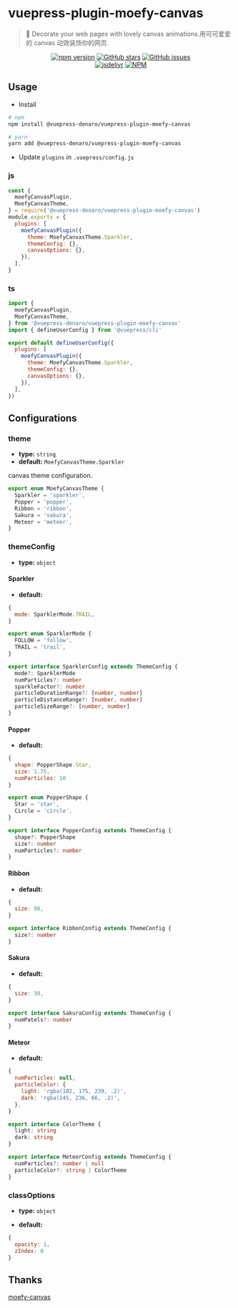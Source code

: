 # vuepress-plugin-moefy-canvas

> :tada: Decorate your web pages with lovely canvas animations.用可可爱爱的 canvas 动效装饰你的网页.

<p align="center">
  <a href="https://www.npmjs.com/package/@vuepress-denaro/vuepress-plugin-moefy-canvas" target="_blank"><img alt="npm version" src="https://img.shields.io/npm/v/@vuepress-denaro/vuepress-plugin-moefy-canvas"></a>
  <a href="https://github.com/denaro-org/vuepress-theme-denaro/stargazers" target="_blank"><img alt="GitHub stars" src="https://img.shields.io/github/stars/denaro-org/v-charts2"></a>
  <a href="https://github.com/denaro-org/vuepress-theme-denaro/issues" target="_blank"><img alt="GitHub issues" src="https://img.shields.io/github/issues/denaro-org/v-charts2"></a>
  <br />
  <a href="https://www.jsdelivr.com/package/npm/@vuepress-denaro/vuepress-plugin-moefy-canvas" target="_blank"><img alt="jsdelivr" src="https://data.jsdelivr.com/v1/package/npm/@vuepress-denaro/vuepress-plugin-moefy-canvas/badge"></a>
  <a href="https://github.com/denaro-org/vuepress-theme-denaro/blob/main/LICENSE" target="_blank"><img alt="NPM" src="https://img.shields.io/npm/l/@vuepress-denaro/vuepress-plugin-moefy-canvas"></a>
</p>

## Usage

- Install

```bash
# npm
npm install @vuepress-denaro/vuepress-plugin-moefy-canvas

# yarn
yarn add @vuepress-denaro/vuepress-plugin-moefy-canvas
```

- Update `plugins` in `.vuepress/config.js`

### js

```javascript
const {
  moefyCanvasPlugin,
  MoefyCanvasTheme,
} = require('@vuepress-denaro/vuepress-plugin-moefy-canvas')
module.exports = {
  plugins: [
    moefyCanvasPlugin({
      theme: MoefyCanvasTheme.Sparkler,
      themeConfig: {},
      canvasOptions: {},
    }),
  ],
}
```

### ts

```javascript
import {
  moefyCanvasPlugin,
  MoefyCanvasTheme,
} from '@vuepress-denaro/vuepress-plugin-moefy-canvas'
import { defineUserConfig } from '@vuepress/cli'

export default defineUserConfig({
  plugins: [
    moefyCanvasPlugin({
      theme: MoefyCanvasTheme.Sparkler,
      themeConfig: {},
      canvasOptions: {},
    }),
  ],
})
```

## Configurations

### theme

- **type:** `string`
- **default:** `MoefyCanvasTheme.Sparkler`

canvas theme configuration.

```typescript
export enum MoefyCanvasTheme {
  Sparkler = 'sparkler',
  Popper = 'popper',
  Ribbon = 'ribbon',
  Sakura = 'sakura',
  Meteor = 'meteor',
}
```

### themeConfig

- **type:** `object`

#### Sparkler

- **default:**

```js
{
  mode: SparklerMode.TRAIL,
}
```

```typescript
export enum SparklerMode {
  FOLLOW = 'follow',
  TRAIL = 'trail',
}

export interface SparklerConfig extends ThemeConfig {
  mode?: SparklerMode
  numParticles?: number
  sparkleFactor?: number
  particleDurationRange?: [number, number]
  particleDistanceRange?: [number, number]
  particleSizeRange?: [number, number]
}
```

#### Popper

- **default:**

```js
{
  shape: PopperShape.Star,
  size: 1.75,
  numParticles: 10
}
```

```typescript
export enum PopperShape {
  Star = 'star',
  Circle = 'circle',
}

export interface PopperConfig extends ThemeConfig {
  shape?: PopperShape
  size?: number
  numParticles?: number
}
```

#### Ribbon

- **default:**

```js
{
  size: 90,
}
```

```typescript
export interface RibbonConfig extends ThemeConfig {
  size?: number
}
```

#### Sakura

- **default:**

```js
{
  size: 30,
}
```

```typescript
export interface SakuraConfig extends ThemeConfig {
  numPatels?: number
}
```

#### Meteor

- **default:**

```js
{
  numParticles: null,
  particleColor: {
    light: 'rgba(102, 175, 239, .2)',
    dark: 'rgba(245, 236, 66, .2)',
  },
}
```

```typescript
export interface ColorTheme {
  light: string
  dark: string
}

export interface MeteorConfig extends ThemeConfig {
  numParticles?: number | null
  particleColor?: string | ColorTheme
}
```

### classOptions

- **type:** `object`

- **default:**

```js
{
  opacity: 1,
  zIndex: 0
}
```

## Thanks

[moefy-canvas](https://github.com/moefyit/moefy-canvas)
